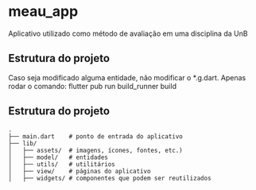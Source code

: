 # meau_app

Aplicativo utilizado como método de avaliação em uma disciplina da UnB

## Estrutura do projeto

Caso seja modificado alguma entidade, não modificar o *.g.dart.
Apenas rodar o comando: flutter pub run build_runner build

## Estrutura do projeto

    .
    ├── main.dart    # ponto de entrada do aplicativo
    ├── lib/
    │   ├── assets/  # imagens, ícones, fontes, etc.)
    │   ├── model/   # entidades
    │   ├── utils/   # utilitários
    │   ├── view/    # páginas do aplicativo
    │   ├── widgets/ # componentes que podem ser reutilizados
